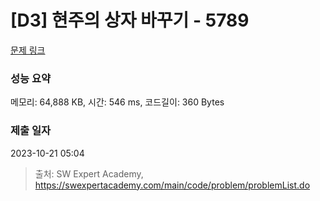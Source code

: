 # [D3] 현주의 상자 바꾸기 - 5789 

[문제 링크](https://swexpertacademy.com/main/code/problem/problemDetail.do?contestProbId=AWYygN36Qn8DFAVm) 

### 성능 요약

메모리: 64,888 KB, 시간: 546 ms, 코드길이: 360 Bytes

### 제출 일자

2023-10-21 05:04



> 출처: SW Expert Academy, https://swexpertacademy.com/main/code/problem/problemList.do